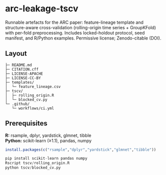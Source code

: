 # arc-leakage-tscv
Runnable artefacts for the ARC paper: feature-lineage template and structure-aware cross-validation (rolling-origin time series + GroupKFold) with per-fold preprocessing. Includes locked-holdout protocol, seed manifest, and R/Python examples. Permissive license; Zenodo-citable (DOI).

<!-- Badges: add after first release -->
<!-- ![License](https://img.shields.io/badge/license-Apache--2.0-blue) [![DOI](https://zenodo.org/badge/DOI/10.5281/zenodo.TBD.svg)](https://doi.org/10.5281/zenodo.TBD) -->

## Layout
```arc-leakage-tscv/
├─ README.md
├─ CITATION.cff
├─ LICENSE-APACHE
├─ LICENSE-CC-BY
├─ templates/
│  └─ feature_lineage.csv
├─ tscv/
│  ├─ rolling_origin.R
│  └─ blocked_cv.py
└─ .github/
   └─ workflows/ci.yml
```
## Prerequisites
**R:** rsample, dplyr, yardstick, glmnet, tibble  
**Python:** scikit-learn (≥1.1), pandas, numpy

```r
install.packages(c("rsample","dplyr","yardstick","glmnet","tibble"))
```
```python
pip install scikit-learn pandas numpy
Rscript tscv/rolling_origin.R
python tscv/blocked_cv.py
```
